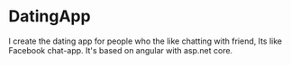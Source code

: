# DatingApp
I create the dating app for people who the like chatting with friend, Its like Facebook chat-app. It's based on angular with asp.net core.
